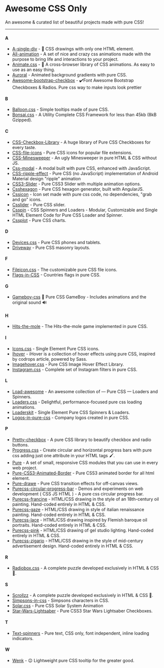 # Awesome CSS Only
An awesome & curated list of beautiful projects made with pure CSS!

---

#### A

- [A-single-div](https://github.com/lynnandtonic/a-single-div) - :art: CSS drawings with only one HTML element.
- [All-animation](https://github.com/all-animation/all-animation) - A set of nice and crazy css animations made with the purpose to bring life and interactions to your project. 
- [Animate.css](https://github.com/animate-css/animate.css) - :popcorn: A cross-browser library of CSS animations. As easy to use as an easy thing.
- [Auroral](https://github.com/LunarLogic/auroral) - Animated background gradients with pure CSS.
- [Awesome-bootstrap-checkbox](https://github.com/flatlogic/awesome-bootstrap-checkbox) - ✔️Font Awesome Bootstrap Checkboxes & Radios. Pure css way to make inputs look prettier 

#### B

- [Balloon.css](https://github.com/kazzkiq/balloon.css) - Simple tooltips made of pure CSS.
- [Bonsai.css](https://github.com/bonsaicss/bonsai.css) - A Utility Complete CSS Framework for less than 45kb (8kB Gzipped).

#### C

- [CSS-Checkbox-Library](https://github.com/hunzaboy/CSS-Checkbox-Library) - A huge library of Pure CSS Checkboxes for every taste.
- [CSS-file-icons](https://github.com/colorswall/CSS-file-icons) - Pure CSS icons for popular file extensions.
- [CSS-Minesweeper](https://github.com/imsun/CSS-Minesweeper) - An ugly Minesweeper in pure HTML & CSS without JS.
- [Css-modal](https://github.com/drublic/css-modal) - A modal built with pure CSS, enhanced with JavaScript.
- [CSS-ripple-effect](https://github.com/mladenplavsic/css-ripple-effect) - Pure CSS (no JavaScript) implementation of Android Material design "ripple" animation 
- [CSS3-Slider](https://github.com/Aladinbensassi/CSS3-Slider) - Pure CSS3 Slider with multiple animation options.
- [Csshexagon](https://github.com/brenna/csshexagon) - Pure CSS hexagon generator, built with AngularJS.
- [Cssicon](https://github.com/wentin/cssicon) - Icon set made with pure css code, no dependencies, "grab and go" icons.
- [Csslider](https://github.com/drygiel/csslider) - Pure CSS slider.
- [Csspin](https://github.com/webkul/csspin) - CSS Spinners and Loaders - Modular, Customizable and Single HTML Element Code for Pure CSS Loader and Spinner.
- [Cssplot](https://github.com/asciimoo/cssplot) - Pure CSS charts.

#### D

- [Devices.css](https://github.com/marvelapp/devices.css) - Pure CSS phones and tablets.
- [Driveway](https://github.com/jh3y/driveway) - Pure CSS masonry layouts.

#### F

- [Fileicon.css](https://github.com/picturepan2/fileicon.css) - The customizable pure CSS file icons.
- [Flags-in-CSS](https://github.com/pattle/Flags-in-CSS) - Countries flags in pure CSS.

#### G

- [Gameboy-css](https://github.com/baumannzone/gameboy-css) :space_invader: Pure CSS GameBoy - Includes animations and the original sound :loud_sound:

#### H

- [Hits-the-mole](https://github.com/luin/Hits-the-mole) - The Hits-the-mole game implemented in pure CSS.

#### I

- [Icons.css](https://github.com/picturepan2/icons.css) - Single Element Pure CSS icons.
- [Ihover](https://github.com/gudh/ihover) - iHover is a collection of hover effects using pure CSS, inspired by codrops article, powered by Sass.
- [Imagehover.css](https://github.com/ciar4n/imagehover.css) - Pure CSS Image Hover Effect Library.
- [Instagram.css](https://github.com/picturepan2/instagram.css) - Complete set of Instagram filters in pure CSS.

#### L

- [Load-awesome](https://github.com/danielcardoso/load-awesome) - An awesome collection of — Pure CSS — Loaders and Spinners.
- [Loaders.css](https://github.com/ConnorAtherton/loaders.css) - Delightful, performance-focused pure css loading animations. 
- [Loaderskit](https://github.com/viduthalai1947/loaderskit) - Single Element Pure CSS Spinners & Loaders.
- [Logos-in-pure-css](https://github.com/bchanx/logos-in-pure-css) - Company logos created in pure CSS.

#### P

- [Pretty-checkbox](https://github.com/lokesh-coder/pretty-checkbox) - A pure CSS library to beautify checkbox and radio buttons.
- [Progress.css](https://github.com/refusado/progress.css) - Create circular and horizontal progress bars with pure css adding just one attribute in your HTML tags :paintbrush:.
- [Pure](https://github.com/pure-css/pure) - A set of small, responsive CSS modules that you can use in every web project.
- [Pure-CSS3-Animated-Border](https://github.com/code-fx/Pure-CSS3-Animated-Border) - Pure CSS3 animated border for all html element.
- [Pure-drawe](https://github.com/mac81/pure-drawer) - Pure CSS transition effects for off-canvas views.
- [Purecss-circular-progress-bar](https://github.com/tiagobalmeida/purecss-circular-progress-bar) - Demos and experiments on web development ( CSS JS HTML ) - A pure css circular progress bar.
- [Purecss-francine](https://github.com/cyanharlow/purecss-francine) - HTML/CSS drawing in the style of an 18th-century oil painting. Hand-coded entirely in HTML & CSS.
- [Purecss-gaze](https://github.com/cyanharlow/purecss-gaze) - HTML/CSS drawing in style of italian renaissance painting. Hand-coded entirely in HTML & CSS.
- [Purecss-lace](https://github.com/cyanharlow/purecss-lace) - HTML/CSS drawing inspired by Flemish baroque oil portraits. Hand-coded entirely in HTML & CSS.
- [Purecss-pink](https://github.com/cyanharlow/purecss-pink) - HTML/CSS drawing of gel studio lighting. Hand-coded entirely in HTML & CSS.
- [Purecss-zigario](https://github.com/cyanharlow/purecss-zigario) - HTML/CSS drawing in the style of mid-century advertisement design. Hand-coded entirely in HTML & CSS.

#### R

- [Radiobox.css](https://github.com/720kb/radiobox.css) - A complete puzzle developed exclusively in HTML & CSS :jigsaw:.

#### S

- [Scrollzz](https://github.com/refusado/scrollzz) - A complete puzzle developed exclusively in HTML & CSS :jigsaw:.
- [Simpsons-in-css](https://github.com/pattle/simpsons-in-css) - Simpsons characters in CSS.
- [Solar.css](https://github.com/picturepan2/solar.css) - Pure CSS Solar System Animation 
- [Star-Wars-Lightsaber](https://github.com/scotch-io/Pure-CSS3-Star-Wars-Lightsaber-Checkboxes) - Pure CSS3 Star Wars Lightsaber Checkboxes.

#### T

- [Text-spinners](https://github.com/maxbeier/text-spinners) - Pure text, CSS only, font independent, inline loading indicators.

#### W

- [Wenk](https://github.com/tiaanduplessis/wenk) - 😉 Lightweight pure CSS tooltip for the greater good.
